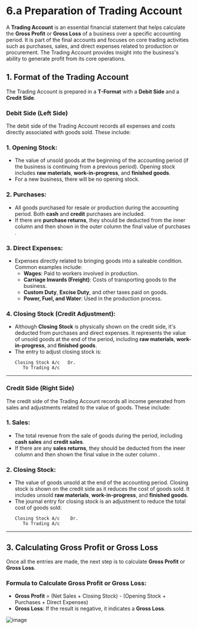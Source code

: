 # 6.a Preparation of Trading Account

A **Trading Account** is an essential financial statement that helps calculate the **Gross Profit** or **Gross Loss** of a business over a specific accounting period. It is part of the final accounts and focuses on core trading activities such as purchases, sales, and direct expenses related to production or procurement. The Trading Account provides insight into the business's ability to generate profit from its core operations.

## 1. Format of the Trading Account

The Trading Account is prepared in a **T-Format** with a **Debit Side** and a **Credit Side**.

### Debit Side (Left Side)

The debit side of the Trading Account records all expenses and costs directly associated with goods sold. These include:

### 1. **Opening Stock**:
   - The value of unsold goods at the beginning of the accounting period (if the business is continuing from a previous period). Opening stock includes **raw materials**, **work-in-progress**, and **finished goods**.
   - For a new business, there will be no opening stock.

### 2. **Purchases**:
   - All goods purchased for resale or production during the accounting period. Both **cash** and **credit** purchases are included.
   - If there are **purchase returns**, they should be deducted from the inner column and then shown in the outer column the final value of purchases .
     

### 3. **Direct Expenses**:
   - Expenses directly related to bringing goods into a saleable condition. Common examples include:
     - **Wages**: Paid to workers involved in production.
     - **Carriage Inwards (Freight)**: Costs of transporting goods to the business.
     - **Custom Duty**, **Excise Duty**, and other taxes paid on goods.
     - **Power, Fuel, and Water**: Used in the production process.

### 4. **Closing Stock (Credit Adjustment)**:
   - Although **Closing Stock** is physically shown on the credit side, it's deducted from purchases and direct expenses. It represents the value of unsold goods at the end of the period, including **raw materials**, **work-in-progress**, and **finished goods**.
   - The entry to adjust closing stock is:
     ```plaintext
     Closing Stock A/c   Dr.
        To Trading A/c
     ```

---

### Credit Side (Right Side)

The credit side of the Trading Account records all income generated from sales and adjustments related to the value of goods. These include:

### 1. **Sales**:
   - The total revenue from the sale of goods during the period, including **cash sales** and **credit sales**.
   - If there are any **sales returns**, they should be deducted from the ineer column and then shown the final value in the outer column .

### 2. **Closing Stock**:
   - The value of goods unsold at the end of the accounting period. Closing stock is shown on the credit side as it reduces the cost of goods sold. It includes unsold **raw materials**, **work-in-progress**, and **finished goods**.
   - The journal entry for closing stock is an adjustment to reduce the total cost of goods sold:
     ```plaintext
     Closing Stock A/c    Dr.
        To Trading A/c
     ```

---

## 3. Calculating Gross Profit or Gross Loss

Once all the entries are made, the next step is to calculate **Gross Profit** or **Gross Loss**. 

### Formula to Calculate Gross Profit or Gross Loss:

- **Gross Profit** = (Net Sales + Closing Stock) - (Opening Stock + Purchases + Direct Expenses)
- **Gross Loss**: If the result is negative, it indicates a **Gross Loss**.

![image](https://github.com/user-attachments/assets/317c0924-2fad-4954-b07f-691c5d8e9628)
